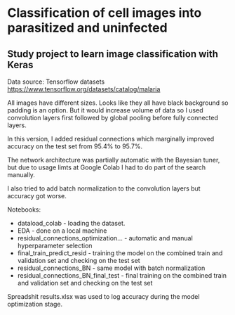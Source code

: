 # Classification of cell images into parasitized and uninfected
## Study project to learn image classification with Keras

Data source: Tensorflow datasets https://www.tensorflow.org/datasets/catalog/malaria

All images have different sizes. Looks like they all have black background so padding is an option. But it would increase volume of data so I used convolution layers first followed by global pooling before fully connected layers.

In this version, I added residual connections which marginally improved accuracy on the test set from 95.4% to 95.7%.

The network architecture was partially automatic with the Bayesian tuner, but due to usage limts at Google Colab I had to do part of the search manually.

I also tried to add batch normalization to the convolution layers but accuracy got worse.

Notebooks:
- dataload_colab - loading the dataset.
- EDA - done on a local machine
- residual_connections_optimization... - automatic and manual hyperparameter selection
- final_train_predict_resid - training the model on the combined train and validation set and checking on the test set
- residual_connections_BN - same model with batch normalization
- residual_connections_BN_final_test - final training on the combined train and validation set and checking on the test set

Spreadshit results.xlsx was used to log accuracy during the model optimization stage.


